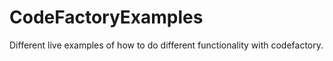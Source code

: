 # CodeFactoryExamples
Different live examples of how to do different functionality with codefactory.
